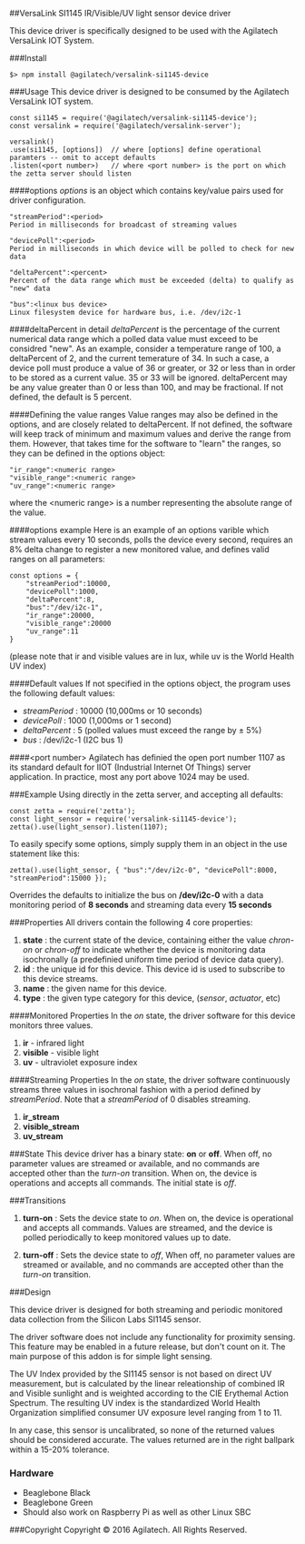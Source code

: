 ##VersaLink SI1145 IR/Visible/UV light sensor device driver

This device driver is specifically designed to be used with the Agilatech VersaLink IOT System.

###Install
```
$> npm install @agilatech/versalink-si1145-device
```

###Usage
This device driver is designed to be consumed by the Agilatech VersaLink IOT system.
```
const si1145 = require('@agilatech/versalink-si1145-device');
const versalink = require('@agilatech/versalink-server');

versalink()
.use(si1145, [options])  // where [options] define operational paramters -- omit to accept defaults
.listen(<port number>)   // where <port number> is the port on which the zetta server should listen
```

####options
_options_ is an object which contains key/value pairs used for driver configuration.

```
"streamPeriod":<period>
Period in milliseconds for broadcast of streaming values

"devicePoll":<period>
Period in milliseconds in which device will be polled to check for new data

"deltaPercent":<percent>
Percent of the data range which must be exceeded (delta) to qualify as "new" data

"bus":<linux bus device>
Linux filesystem device for hardware bus, i.e. /dev/i2c-1
```
####deltaPercent in detail
_deltaPercent_ is the percentage of the current numerical data range which a polled data value must exceed to be considred "new". As an example, consider a temperature range of 100, a deltaPercent of 2, and the current temerature of 34.  In such a case, a device poll must produce a value of 36 or greater, or 32 or less than in order to be stored as a current value.  35 or 33 will be ignored.  deltaPercent may be any value greater than 0 or less than 100, and may be fractional. If not defined, the default is 5 percent.

####Defining the value ranges
Value ranges may also be defined in the options, and are closely related to deltaPercent.  If not defined, the software will keep track of minimum and maximum values and derive the range from them.  However, that takes time for the software to "learn" the ranges, so they can be defined in the options object:
```
"ir_range":<numeric range>
"visible_range":<numeric range>
"uv_range":<numeric range>
```
where the &lt;numeric range&gt; is a number representing the absolute range of the value.

####options example
Here is an example of an options varible which stream values every 10 seconds, polls the device every second, requires an 8% delta change to register a new monitored value, and defines valid ranges on all parameters:
```
const options = {
    "streamPeriod":10000, 
    "devicePoll":1000, 
    "deltaPercent":8,
    "bus":"/dev/i2c-1",
    "ir_range":20000,
    "visible_range":20000
    "uv_range":11
}
```
(please note that ir and visible values are in lux, while uv is the World Health UV index)

####Default values
If not specified in the options object, the program uses the following default values:
* _streamPeriod_ : 10000 (10,000ms or 10 seconds)
* _devicePoll_ : 1000 (1,000ms or 1 second)
* _deltaPercent_ : 5 (polled values must exceed the range by &plusmn; 5%)
* _bus_ : /dev/i2c-1 (I2C bus 1)

  
####&lt;port number&gt;
Agilatech has definied the open port number 1107 as its standard default for IIOT (Industrial Internet Of Things) server application. In practice, most any port above 1024 may be used.


###Example
Using directly in the zetta server, and accepting all defaults:
```
const zetta = require('zetta');
const light_sensor = require('versalink-si1145-device');
zetta().use(light_sensor).listen(1107);
```

To easily specify some options, simply supply them in an object in the use statement like this:
```
zetta().use(light_sensor, { "bus":"/dev/i2c-0", "devicePoll":8000, "streamPeriod":15000 });
```
Overrides the defaults to initialize the bus on **/dev/i2c-0** with a data monitoring period of **8 seconds** and streaming data every **15 seconds**

###Properties
All drivers contain the following 4 core properties:
1. **state** : the current state of the device, containing either the value *chron-on* or *chron-off* 
to indicate whether the device is monitoring data isochronally (a predefinied uniform time period of device data query).
2. **id** : the unique id for this device.  This device id is used to subscribe to this device streams.
3. **name** : the given name for this device.
4. **type** : the given type category for this device,  (_sensor_, _actuator_, etc)


####Monitored Properties
In the *on* state, the driver software for this device monitors three values.
1. **ir** - infrared light
2. **visible** - visible light
3. **uv** - ultraviolet exposure index


####Streaming Properties
In the *on* state, the driver software continuously streams three values in isochronal 
fashion with a period defined by *streamPeriod*. Note that a *streamPeriod* of 0 disables streaming.
1. **ir_stream**
2. **visible_stream**
3. **uv_stream**
  

###State
This device driver has a binary state: __on__ or __off__. When off, no parameter values are streamed or available, and no commands are accepted other than the _turn-on_ transition. When on, the device is operations and accepts all commands.  The initial state is _off_.
  
  
###Transitions
1. **turn-on** : Sets the device state to *on*. When on, the device is operational and accepts all commands. Values are streamed, and the device is polled periodically to keep monitored values up to date.

2. **turn-off** : Sets the device state to *off*, When off, no parameter values are streamed or available, and no commands are accepted other than the _turn-on_ transition.

###Design

This device driver is designed for both streaming and periodic monitored data collection from the Silicon Labs SI1145 sensor.

The driver software does not include any functionality for proximity sensing.  This feature may be enabled in a future release, but don't count on it. The main purpose of this addon is for simple light sensing.

The UV Index provided by the SI1145 sensor is not based on direct UV measurement, but is calculated by the linear releationship of combined IR and Visible sunlight and is weighted according to the CIE Erythemal Action Spectrum.  The resulting UV index is the standardized World Health Organization simplified consumer UV exposure level ranging from 1 to 11.

In any case, this sensor is uncalibrated, so none of the returned values should be considered accurate. The values returned are in the right ballpark within a 15-20% tolerance.


### Hardware

* Beaglebone Black
* Beaglebone Green
* Should also work on Raspberry Pi as well as other Linux SBC


###Copyright
Copyright © 2016 Agilatech. All Rights Reserved.

